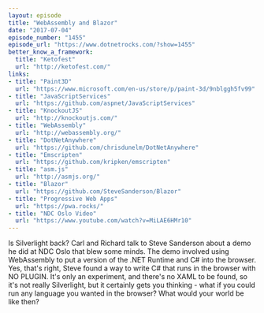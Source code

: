 ```yaml
---
layout: episode
title: "WebAssembly and Blazor"
date: "2017-07-04"
episode_number: "1455"
episode_url: "https://www.dotnetrocks.com/?show=1455"
better_know_a_framework:
  title: "Ketofest"
  url: "http://ketofest.com/"
links:
- title: "Paint3D"
  url: "https://www.microsoft.com/en-us/store/p/paint-3d/9nblggh5fv99"
- title: "JavaScriptServices"
  url: "https://github.com/aspnet/JavaScriptServices"
- title: "KnockoutJS"
  url: "http://knockoutjs.com/"
- title: "WebAssembly"
  url: "http://webassembly.org/"
- title: "DotNetAnywhere"
  url: "https://github.com/chrisdunelm/DotNetAnywhere"
- title: "Emscripten"
  url: "https://github.com/kripken/emscripten"
- title: "asm.js"
  url: "http://asmjs.org/"
- title: "Blazor"
  url: "https://github.com/SteveSanderson/Blazor"
- title: "Progressive Web Apps"
  url: "https://pwa.rocks/"
- title: "NDC Oslo Video"
  url: "https://www.youtube.com/watch?v=MiLAE6HMr10"
---
```


Is Silverlight back? Carl and Richard talk to Steve Sanderson about a demo he did at NDC Oslo that blew some minds. The demo involved using WebAssembly to put a version of the .NET Runtime and C# into the browser. Yes, that's right, Steve found a way to write C# that runs in the browser with NO PLUGIN. It's only an experiment, and there's no XAML to be found, so it's not really Silverlight, but it certainly gets you thinking - what if you could run any language you wanted in the browser? What would your world be like then?
